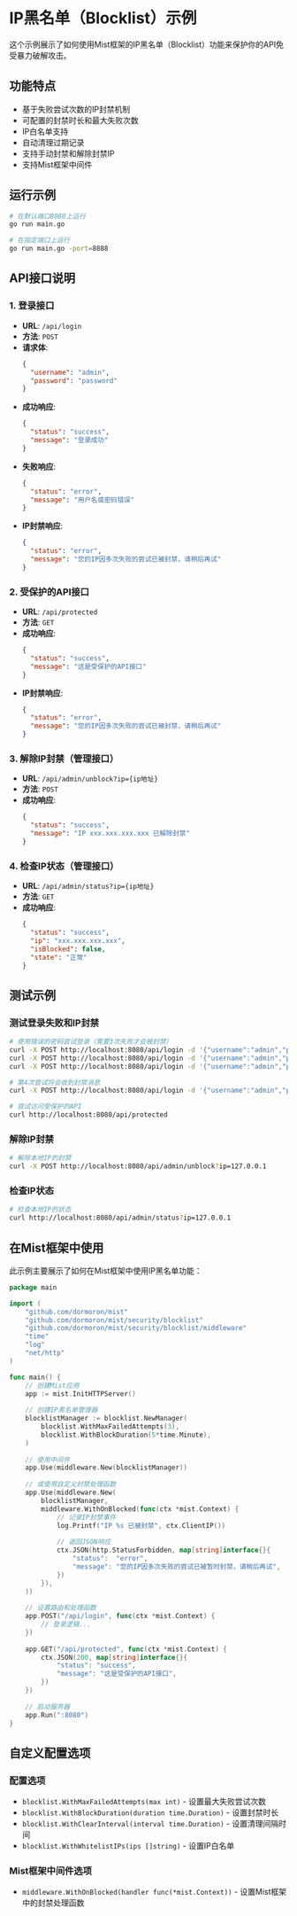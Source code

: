 # IP黑名单（Blocklist）示例

这个示例展示了如何使用Mist框架的IP黑名单（Blocklist）功能来保护你的API免受暴力破解攻击。

## 功能特点

- 基于失败尝试次数的IP封禁机制
- 可配置的封禁时长和最大失败次数
- IP白名单支持
- 自动清理过期记录
- 支持手动封禁和解除封禁IP
- 支持Mist框架中间件

## 运行示例

```bash
# 在默认端口8080上运行
go run main.go

# 在指定端口上运行
go run main.go -port=8888
```

## API接口说明

### 1. 登录接口

- **URL**: `/api/login`
- **方法**: `POST`
- **请求体**:
  ```json
  {
    "username": "admin",
    "password": "password"
  }
  ```
- **成功响应**:
  ```json
  {
    "status": "success",
    "message": "登录成功"
  }
  ```
- **失败响应**:
  ```json
  {
    "status": "error",
    "message": "用户名或密码错误"
  }
  ```
- **IP封禁响应**:
  ```json
  {
    "status": "error",
    "message": "您的IP因多次失败的尝试已被封禁，请稍后再试"
  }
  ```

### 2. 受保护的API接口

- **URL**: `/api/protected`
- **方法**: `GET`
- **成功响应**:
  ```json
  {
    "status": "success",
    "message": "这是受保护的API接口"
  }
  ```
- **IP封禁响应**:
  ```json
  {
    "status": "error",
    "message": "您的IP因多次失败的尝试已被封禁，请稍后再试"
  }
  ```

### 3. 解除IP封禁（管理接口）

- **URL**: `/api/admin/unblock?ip={ip地址}`
- **方法**: `POST`
- **成功响应**:
  ```json
  {
    "status": "success",
    "message": "IP xxx.xxx.xxx.xxx 已解除封禁"
  }
  ```

### 4. 检查IP状态（管理接口）

- **URL**: `/api/admin/status?ip={ip地址}`
- **方法**: `GET`
- **成功响应**:
  ```json
  {
    "status": "success",
    "ip": "xxx.xxx.xxx.xxx",
    "isBlocked": false,
    "state": "正常"
  }
  ```

## 测试示例

### 测试登录失败和IP封禁

```bash
# 使用错误的密码尝试登录（需要3次失败才会被封禁）
curl -X POST http://localhost:8080/api/login -d '{"username":"admin","password":"wrong"}'
curl -X POST http://localhost:8080/api/login -d '{"username":"admin","password":"wrong"}'
curl -X POST http://localhost:8080/api/login -d '{"username":"admin","password":"wrong"}'

# 第4次尝试将会收到封禁消息
curl -X POST http://localhost:8080/api/login -d '{"username":"admin","password":"wrong"}'

# 尝试访问受保护的API
curl http://localhost:8080/api/protected
```

### 解除IP封禁

```bash
# 解除本地IP的封禁
curl -X POST http://localhost:8080/api/admin/unblock?ip=127.0.0.1
```

### 检查IP状态

```bash
# 检查本地IP的状态
curl http://localhost:8080/api/admin/status?ip=127.0.0.1
```

## 在Mist框架中使用

此示例主要展示了如何在Mist框架中使用IP黑名单功能：

```go
package main

import (
    "github.com/dormoron/mist"
    "github.com/dormoron/mist/security/blocklist"
    "github.com/dormoron/mist/security/blocklist/middleware"
    "time"
    "log"
    "net/http"
)

func main() {
    // 创建Mist应用
    app := mist.InitHTTPServer()
    
    // 创建IP黑名单管理器
    blocklistManager := blocklist.NewManager(
        blocklist.WithMaxFailedAttempts(3),
        blocklist.WithBlockDuration(5*time.Minute),
    )
    
    // 使用中间件
    app.Use(middleware.New(blocklistManager))
    
    // 或使用自定义封禁处理函数
    app.Use(middleware.New(
        blocklistManager,
        middleware.WithOnBlocked(func(ctx *mist.Context) {
            // 记录IP封禁事件
            log.Printf("IP %s 已被封禁", ctx.ClientIP())
            
            // 返回JSON响应
            ctx.JSON(http.StatusForbidden, map[string]interface{}{
                "status":  "error",
                "message": "您的IP因多次失败的尝试已被暂时封禁，请稍后再试",
            })
        }),
    ))
    
    // 设置路由和处理函数
    app.POST("/api/login", func(ctx *mist.Context) {
        // 登录逻辑...
    })
    
    app.GET("/api/protected", func(ctx *mist.Context) {
        ctx.JSON(200, map[string]interface{}{
            "status": "success",
            "message": "这是受保护的API接口",
        })
    })
    
    // 启动服务器
    app.Run(":8080")
}
```

## 自定义配置选项

### 配置选项

- `blocklist.WithMaxFailedAttempts(max int)` - 设置最大失败尝试次数
- `blocklist.WithBlockDuration(duration time.Duration)` - 设置封禁时长
- `blocklist.WithClearInterval(interval time.Duration)` - 设置清理间隔时间
- `blocklist.WithWhitelistIPs(ips []string)` - 设置IP白名单

### Mist框架中间件选项

- `middleware.WithOnBlocked(handler func(*mist.Context))` - 设置Mist框架中的封禁处理函数 